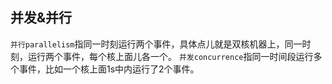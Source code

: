 ## 并发&并行
`并行parallelism`指同一时刻运行两个事件，具体点儿就是双核机器上，同一时刻，运行两个事件，每个核上面儿各一个。
`并发concurrence`指同一时间段运行多个事件，比如一个核上面1s中内运行了2个事件。
